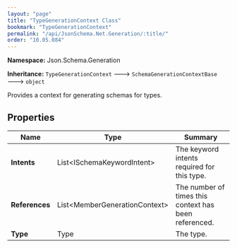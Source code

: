 ```yaml
---
layout: "page"
title: "TypeGenerationContext Class"
bookmark: "TypeGenerationContext"
permalink: "/api/JsonSchema.Net.Generation/:title/"
order: "10.05.084"
---
```

**Namespace:** Json.Schema.Generation

**Inheritance:**
`TypeGenerationContext`
 🡒 
`SchemaGenerationContextBase`
 🡒 
`object`

Provides a context for generating schemas for types.

## Properties

| Name | Type | Summary |
|---|---|---|
| **Intents** | List\<ISchemaKeywordIntent\> | The keyword intents required for this type. |
| **References** | List\<MemberGenerationContext\> | The number of times this context has been referenced. |
| **Type** | Type | The type. |

